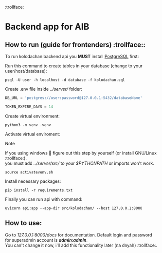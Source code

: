 :trollface:  
# Backend app for AIB

## How to run (guide for frontenders) :trollface:: 

To run kolodachan backend api you **MUST** install [PostgreSQL](https://www.postgresql.org/download/) first:  


Run this command to create tables in your database (change to your user/host/database):
```console
psql -U user -h localhost -d database -f kolodachan.sql
```

Create .env file inside *../server/* folder:
```python
DB_URL = 'postgres://user:password@127.0.0.1:5432/databaseName'

TOKEN_EXPIRE_DAYS = 14
``` 

Create virtual environment:
```console
python3 -m venv .venv
```

Activate virtual enviroment:
> [!NOTE]
> If you using windows :poop: figure out this step by yourself (or install GNU/Linux :trollface:).      
> you must add *../server/src/* to your *$PYTHONPATH* or imports won't work.    
```console
source activatevenv.sh
```



Install necessary packages:
```
pip install -r requirements.txt
```

Finally you can run api with command:
```
uvicorn api:app --app-dir src/kolodachan/ --host 127.0.0.1:8000
```

## How to use:
Go to *127.0.0.1:8000/docs* for documentation. 
Default login and password for superadmin account is ***admin:admin***.  
You can't change it now, i'll add this functionality later (na dnyah) :trollface:.  

